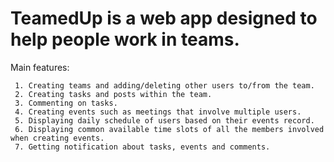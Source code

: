 # TeamedUp is a web app designed to help people work in teams.

Main features:

     1. Creating teams and adding/deleting other users to/from the team.
     2. Creating tasks and posts within the team.
     3. Commenting on tasks.
     4. Creating events such as meetings that involve multiple users.
     5. Displaying daily schedule of users based on their events record.
     6. Displaying common available time slots of all the members involved when creating events.
     7. Getting notification about tasks, events and comments.

